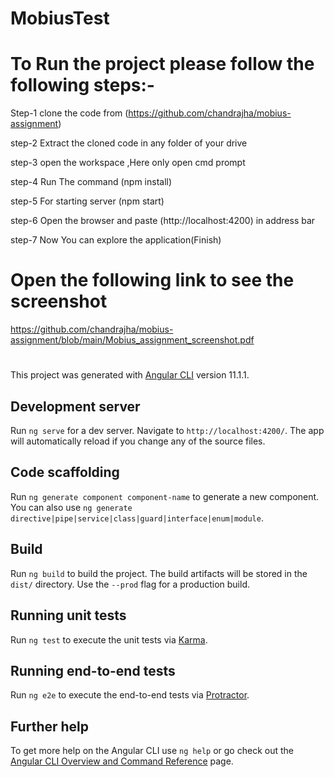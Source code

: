

# MobiusTest
# To Run the project please follow the following steps:-
Step-1  clone the code from (https://github.com/chandrajha/mobius-assignment)

step-2  Extract the cloned code in any folder of your drive

step-3  open the workspace ,Here only open cmd prompt

step-4  Run The command (npm install)

step-5  For starting server (npm start)

step-6  Open the browser and paste (http://localhost:4200) in address bar

step-7 Now You can explore the application(Finish)

# Open the following link to see the screenshot
https://github.com/chandrajha/mobius-assignment/blob/main/Mobius_assignment_screenshot.pdf

# 
This project was generated with [Angular CLI](https://github.com/angular/angular-cli) version 11.1.1.

## Development server

Run `ng serve` for a dev server. Navigate to `http://localhost:4200/`. The app will automatically reload if you change any of the source files.

## Code scaffolding

Run `ng generate component component-name` to generate a new component. You can also use `ng generate directive|pipe|service|class|guard|interface|enum|module`.

## Build

Run `ng build` to build the project. The build artifacts will be stored in the `dist/` directory. Use the `--prod` flag for a production build.

## Running unit tests

Run `ng test` to execute the unit tests via [Karma](https://karma-runner.github.io).

## Running end-to-end tests

Run `ng e2e` to execute the end-to-end tests via [Protractor](http://www.protractortest.org/).

## Further help

To get more help on the Angular CLI use `ng help` or go check out the [Angular CLI Overview and Command Reference](https://angular.io/cli) page.

